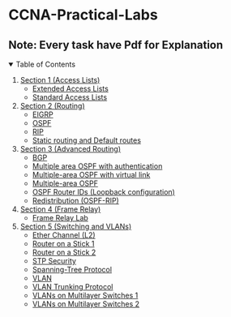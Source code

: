 # CCNA-Practical-Labs
<h2>Note: Every task have Pdf for Explanation</h2>

<!-- TABLE OF CONTENTS -->
<details open="open">
  <summary>Table of Contents</summary>
  <ol>
    <li>
      <a href="#Access Lists">Section 1 (Access Lists)</a>
      <ul>
        <li><a href="https://github.com/Mohamed-Hamdy/CCNA-Practical-Labs/tree/master/Access%20Lists/Extended%20Access%20Lists">Extended Access Lists</a></li>
      </ul>
      <ul>
        <li><a href="https://github.com/Mohamed-Hamdy/CCNA-Practical-Labs/tree/master/Access%20Lists/Standard%20Access%20Lists">Standard Access Lists</a></li>
      </ul>
    </li>
    <li>
        <a href="#Access Lists">Section 2 (Routing)</a>
      <ul>
        <li><a href="https://github.com/Mohamed-Hamdy/CCNA-Practical-Labs/tree/master/Routing/EIGRP">EIGRP</a></li>
      </ul>
      <ul>
        <li><a href="https://github.com/Mohamed-Hamdy/CCNA-Practical-Labs/tree/master/Routing/OSPF">OSPF</a></li>
      </ul>
      <ul>
        <li><a href="https://github.com/Mohamed-Hamdy/CCNA-Practical-Labs/tree/master/Routing/RIP">RIP</a></li>
      </ul>
      <ul>
        <li><a href="https://github.com/Mohamed-Hamdy/CCNA-Practical-Labs/tree/master/Routing/Static%20routing%20and%20Default%20routes">Static routing and Default routes</a>
          </li>
      </ul>
    </li>
    <li>
      <a href="#Advanced Routing">Section 3 (Advanced Routing)</a>
      <ul>
      <li><a href="https://github.com/Mohamed-Hamdy/CCNA-Practical-Labs/tree/master/Advanced%20Routing/BGP">BGP</a></li>
      </ul>
      <ul>
      <li><a href="https://github.com/Mohamed-Hamdy/CCNA-Practical-Labs/tree/master/Advanced%20Routing/Multiple-area%20OSPF%20with%20authentication">Multiple area OSPF with authentication</a></li>
      </ul>
      <ul>
      <li><a href="https://github.com/Mohamed-Hamdy/CCNA-Practical-Labs/tree/master/Advanced%20Routing/Multiple-area%20OSPF%20with%20virtual%20link">Multiple-area OSPF with virtual link</a></li>
      </ul>
      <ul>
      <li><a href="https://github.com/Mohamed-Hamdy/CCNA-Practical-Labs/tree/master/Advanced%20Routing/Multiple-area%20OSPF">Multiple-area OSPF</a</li>
      </ul>
      <ul>
      <li><a href="https://github.com/Mohamed-Hamdy/CCNA-Practical-Labs/tree/master/Advanced%20Routing/OSPF%20Router%20IDs%20(Loopback%20configuration)">OSPF Router IDs (Loopback configuration)</a</li>
      </ul>
      <ul>
      <li><a href="https://github.com/Mohamed-Hamdy/CCNA-Practical-Labs/tree/master/Advanced%20Routing/Redistribution%20(OSPF-RIP)">Redistribution (OSPF-RIP)</a></li>
      </ul>
    </li>
    <li>
     <a href="#Frame Relay">Section 4 (Frame Relay)</a>
      <ul>
        <li><a href="https://github.com/Mohamed-Hamdy/CCNA-Practical-Labs/tree/master/Frame%20Relay">Frame Relay Lab</a></li>
      </ul>
    </li>
    <li>
      <a href="#Switching and VLANs">Section 5 (Switching and VLANs)</a>
      <ul>
      <li><a href="https://github.com/Mohamed-Hamdy/CCNA-Practical-Labs/tree/master/Switching%20and%20VLANs/Ether%20Channel%20(L2)">Ether Channel (L2)</a></li>
      </ul>
      <ul>
      <li><a href="https://github.com/Mohamed-Hamdy/CCNA-Practical-Labs/tree/master/Switching%20and%20VLANs/Router%20on%20a%20Stick">Router on a Stick 1</a></li>
      </ul>
      <ul>
      <li><a href="https://github.com/Mohamed-Hamdy/CCNA-Practical-Labs/tree/master/Switching%20and%20VLANs/Router%20on%20a%20Stick%202">Router on a Stick 2</a></li>
      </ul>
      <ul>
      <li><a href="https://github.com/Mohamed-Hamdy/CCNA-Practical-Labs/tree/master/Switching%20and%20VLANs/STP%20Security">STP Security</a></li>
      </ul>
      <ul>
      <li><a href="https://github.com/Mohamed-Hamdy/CCNA-Practical-Labs/tree/master/Switching%20and%20VLANs/Spanning-Tree%20Protocol">Spanning-Tree Protocol</a></li>
      </ul>
      <ul>
      <li><a href="https://github.com/Mohamed-Hamdy/CCNA-Practical-Labs/tree/master/Switching%20and%20VLANs/VLAN">VLAN</a></li>
      </ul>
      <ul>
      <li><a href="https://github.com/Mohamed-Hamdy/CCNA-Practical-Labs/tree/master/Switching%20and%20VLANs/VLAN%20Trunking%20Protocol">VLAN Trunking Protocol</a></li>
      </ul>
      <ul>
      <li><a href="https://github.com/Mohamed-Hamdy/CCNA-Practical-Labs/tree/master/Switching%20and%20VLANs/VLANs%20on%20Multilayer%20Switches%201">VLANs on Multilayer Switches 1</a></li>
      </ul>
      <ul>
      <li><a href="https://github.com/Mohamed-Hamdy/CCNA-Practical-Labs/tree/master/Switching%20and%20VLANs/VLANs%20on%20Multilayer%20Switches%202">VLANs on Multilayer Switches 2</a></li>
      </ul>
    </li>
    
    
  </ol>
  
</details>
